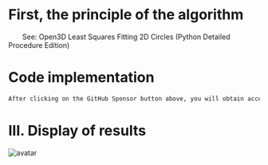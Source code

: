 #  First, the principle of the algorithm 

   See: Open3D Least Squares Fitting 2D Circles (Python Detailed Procedure Edition) 

#  Code implementation 

  ```python  
After clicking on the GitHub Sponsor button above, you will obtain access permissions to my private code repository ( https://github.com/slowlon/my_code_bar ) to view this blog code. By searching the code number of this blog, you can find the code you need, code number is: 2024020309574455311
  ```  
#  III. Display of results 

 ![avatar]( 9ad5f396688049599720108a9647b9e3.png) 

